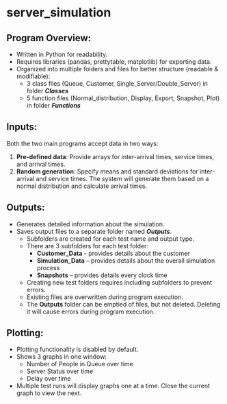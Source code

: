 # server_simulation

## Program Overview:
- Written in Python for readability.
- Requires libraries (pandas, prettytable, matplotlib) for exporting data.
- Organized into multiple folders and files for better structure (readable & modifiable):
  - 3 class files (Queue, Customer, Single_Server/Double_Server) in folder *<b>Classes</b>*
  - 5 function files (Normal_distribution, Display, Export, Snapshot, Plot) in folder *<b>Functions</b>*
## Inputs:
Both the two main programs accept data in two ways:
1. <b>Pre-defined data</b>: Provide arrays for inter-arrival times, service times, and arrival times.
2. <b>Random generation</b>: Specify means and standard deviations for inter-arrival and service times. The system will generate them based on a normal distribution and calculate arrival times.
## Outputs:
- Generates detailed information about the simulation.
- Saves output files to a separate folder named *<b>Outputs</b>*.
  - Subfolders are created for each test name and output type.
  - There are 3 subfolders for each test folder: 
    - <b>Customer_Data</b> - provides details about the customer 
    - <b>Simulation_Data</b> – provides details about the overall simulation process
    - <b>Snapshots</b> – provides details every clock time
  - Creating new test folders requires including subfolders to prevent errors.
  - Existing files are overwritten during program execution.
  - The <b>Outputs</b> folder can be emptied of files, but not deleted. Deleting it will cause errors during program execution.
## Plotting:
- Plotting functionality is disabled by default.
- Shows 3 graphs in one window:
  - Number of People in Queue over time
  - Server Status over time
  - Delay over time
- Multiple test runs will display graphs one at a time. Close the current graph to view the 
next.
